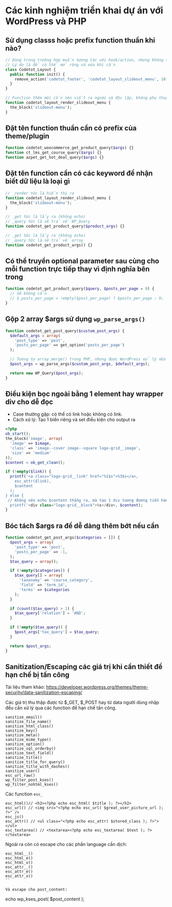 # Các kinh nghiệm triển khai dự án với WordPress và PHP

## Sử dụng classs hoặc prefix function thuần khi nào?

```php
// Dùng trong trường hợp muốn tương tác với hook/action, nhưng không thêm mới markup, ví dụ không thêm mới block nào đó
// Lý do là để có thể mở rộng và xóa khi cần
class Codetot_Layout {
  public function init() {
    remove_action('codetot_footer', 'codetot_layout_slideout_menu', 10);
  }
}

// Function thêm mới cần nên viết ra ngoài và độc lập, không phụ thuộc vào class
function codetot_layout_render_slideout_menu {
  the_block('slideout-menu');
}
```

## Đặt tên function thuần cần có prefix của theme/plugin

```php
function codetot_woocommerce_get_product_query($args) {}
function ct_lms_get_course_query($args) {}
function azpet_get_hot_deal_query($args) {}
```

## Đặt tên function cần có các keyword để nhận biết dữ liệu là loại gì

```php
// _render tức là hiển thị ra
function codetot_layout_render_slideout_menu {
  the_block('slideout-menu');
}

// _get tức là lấy ra (không echo)
// _query tức là sẽ trả về WP_Query
function codetot_get_product_query($product_args) {}

// _get tức là lấy ra (không echo)
// _query tức là sẽ trả về array
function codetot_get_product_args() {}
```

## Có thể truyền optional parameter sau cùng cho mỗi function trực tiếp thay vì định nghĩa bên trong

```php
function codetot_get_product_query($query, $posts_per_page = 9) {
  // Sẽ không cần
  // $_posts_per_page = !empty($post_per_page) ? $posts_per_page : 9;
}
```

## Gộp 2 array $args sử dụng `wp_parse_args()`


```php
function codetot_get_post_query($custom_post_args) {
  $default_args = array(
    'post_type' => 'post',
    'posts_per_page' => get_option('posts_per_page')
  );

  // Tương tự array_merge() trong PHP, nhưng được WordPress xử lý nữa rồi
  $post_args = wp_parse_args($custom_post_args, $default_args);

  return new WP_Query($post_args);
}
```

## Điều kiện bọc ngoài bằng 1 element hay wrapper div cho dễ đọc

- Case thường gặp: có thể có link hoặc không có link.
- Cách xử lý: Tạo 1 biến riêng và set điều kiện cho output ra

```php
<?php
ob_start();
the_block('image', array(
  'image' => $image,
  'class' => 'image--cover image--square logo-grid__image',
  'size' => 'medium'
));
$content = ob_get_clean();

if (!empty($link)) {
  printf('<a class="logo-grid__link" href="%1$s">%3$s</a>,
    esc_attr($link),
    $content
  );
} else {
 // Không nên echo $content thẳng ra, mà tạo 1 div tương đương tiến hành css cho cả __link lẫn __block
  printf('<div class="logo-grid__block">%s</div>, $content);
}
```

## Bóc tách $args ra để dễ dàng thêm bớt nếu cần

```php
function codetot_get_post_args($categories = []) {
  $post_args = array(
    'post_type' => 'post',
    'posts_per_page' => -1,
  );
  $tax_query = array();

  if (!empty($categories)) {
    $tax_query[] = array(
      'taxonomy' => 'course_category',
      'field' => 'term_id',
      'terms' => $categories
    );
  }

  if (count($tax_query) > 1) {
    $tax_query['relation'] = 'AND';
  }

  if (!empty($tax_query)) {
    $post_args['tax_query'] = $tax_query;
  }

  return $post_args;
}
```

## Sanitization/Escaping các giá trị khi cần thiết để hạn chế bị tấn công

Tài liệu tham khảo: https://developer.wordpress.org/themes/theme-security/data-sanitization-escaping/

Các giá trị thu thập được từ $_GET, $_POST hay từ data người dùng nhập đều cần xử lý qua các function để hạn chế tấn công.

```
sanitize_email()
sanitize_file_name()
sanitize_html_class()
sanitize_key()
sanitize_meta()
sanitize_mime_type()
sanitize_option()
sanitize_sql_orderby()
sanitize_text_field()
sanitize_title()
sanitize_title_for_query()
sanitize_title_with_dashes()
sanitize_user()
esc_url_raw()
wp_filter_post_kses()
wp_filter_nohtml_kses()
```

Các function `esc_`

```
esc_html()// <h2><?php echo esc_html( $title ); ?></h2>
esc_url() // <img src="<?php echo esc_url( $great_user_picture_url ); ?>" />
esc_js()
esc_attr() // <ul class="<?php echo esc_attr( $stored_class ); ?>"> </ul>
esc_textarea() // <textarea><?php echo esc_textarea( $text ); ?></textarea>
```

Ngoài ra còn có escape cho các phần language cần dịch:

```
esc_html__()
esc_html_e()
esc_html_x()
esc_attr__()
esc_attr_e()
esc_attr_x()
``

Và escape cho post_content:

```
echo wp_kses_post( $post_content );
```
